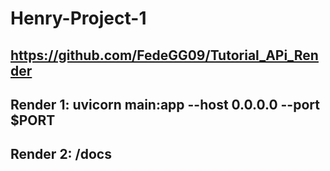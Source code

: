 # Henry-Project-1

## https://github.com/FedeGG09/Tutorial_APi_Render

## Render 1: uvicorn main:app --host 0.0.0.0 --port $PORT

## Render 2: /docs
